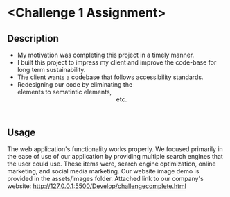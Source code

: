 # <Challenge 1 Assignment>

## Description

- My motivation was completing this project in a timely manner.
- I built this project to impress my client and improve the code-base for long term sustainability.
- The client wants a codebase that follows accessibility standards.
- Redesigning our code by eliminating the <div> elements to sematintic elements, <source> <header> etc.



## Usage

The web application's functionality works properly. We focused primarily in the ease of use of our application by providing multiple search engines that the user could use. These items were, search engine optimization, online marketing, and social media marketing. Our website image demo is provided in the assets/images folder.
Attached link to our company's website: http://127.0.0.1:5500/Develop/challengecomplete.html